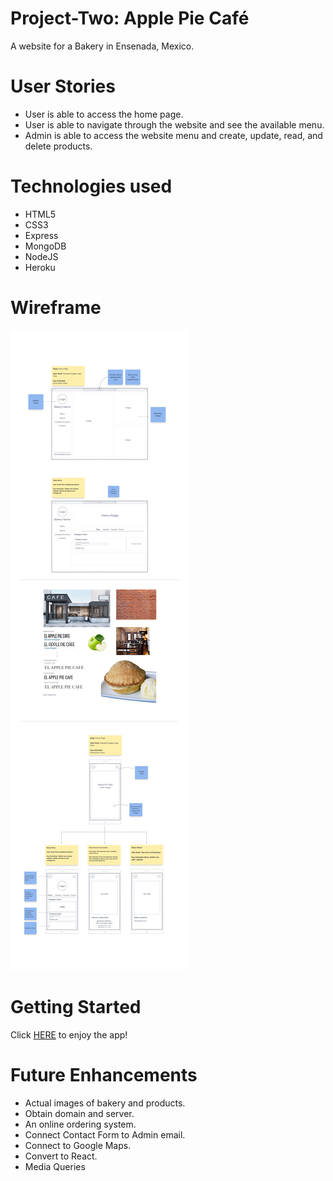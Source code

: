 # Project-Two: Apple Pie Café

A website for a Bakery in Ensenada, Mexico. 

# User Stories

- User is able to access the home page.
- User is able to navigate through the website and see the available menu.
- Admin is able to access the website menu and create, update, read, and delete products. 

# Technologies used

- HTML5
- CSS3
- Express
- MongoDB
- NodeJS
- Heroku

# Wireframe

![Wireframe image](/public/css/assets/ApplePieCafe%20Wireframe.png)

# Getting Started

Click [HERE](https://apple-pie-cafe.herokuapp.com/applePieCafe) to enjoy the app!

# Future Enhancements

- Actual images of bakery and products.
- Obtain domain and server. 
- An online ordering system.
- Connect Contact Form to Admin email. 
- Connect to Google Maps. 
- Convert to React.
- Media Queries

